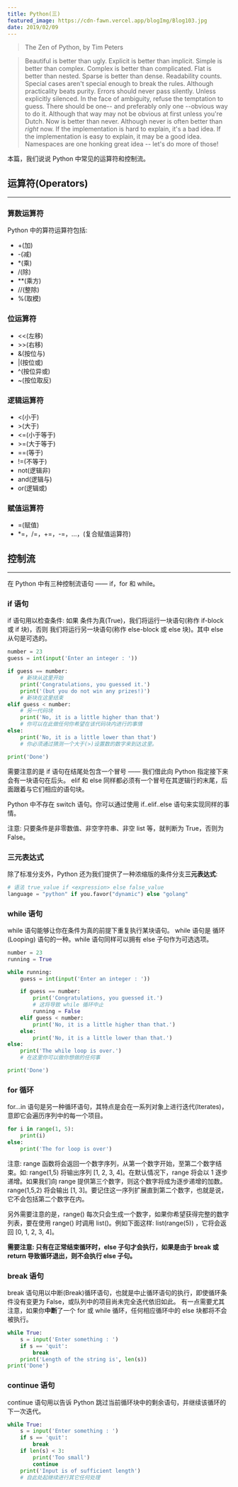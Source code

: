 ```yaml
---
title: Python(三)
featured_image: https://cdn-fawn.vercel.app/blogImg/Blog103.jpg
date: 2019/02/09
---
```


> The Zen of Python, by Tim Peters

> Beautiful is better than ugly.
> Explicit is better than implicit.
> Simple is better than complex.
> Complex is better than complicated.
> Flat is better than nested.
> Sparse is better than dense.
> Readability counts.
> Special cases aren't special enough to break the rules.
> Although practicality beats purity.
> Errors should never pass silently.
> Unless explicitly silenced.
> In the face of ambiguity, refuse the temptation to guess.
> There should be one-- and preferably only one --obvious way to do it.
> Although that way may not be obvious at first unless you're Dutch.
> Now is better than never.
> Although never is often better than *right* now.
> If the implementation is hard to explain, it's a bad idea.
> If the implementation is easy to explain, it may be a good idea.
> Namespaces are one honking great idea -- let's do more of those!

本篇，我们说说 Python 中常见的运算符和控制流。

## 运算符(Operators)
***  
### 算数运算符
Python 中的算符运算符包括: 
- +(加)
- -(减)
- \*(乘)
- /(除)
- \*\*(乘方)
- //(整除)
- %(取模)

### 位运算符
- &lt;&lt;(左移)
- &gt;&gt;(右移)
- &(按位与)
- |(按位或)
- ^(按位异或)
- ~(按位取反)

### 逻辑运算符
- &lt;(小于)
- &gt;(大于)
- &lt;=(小于等于)
- &gt;=(大于等于)
- \==(等于)
- !=(不等于)
- not(逻辑非)
- and(逻辑与)
- or(逻辑或)

### 赋值运算符
- =(赋值)
- \*=，/=，+=，-=，...，(复合赋值运算符)

## 控制流
***  
在 Python 中有三种控制流语句 —— if，for 和 while。
### if 语句
if 语句用以检查条件: 如果 条件为真(True)，我们将运行一块语句(称作 if-block 或 if 块)，否则 我们将运行另一块语句(称作 else-block 或 else 块)。其中 else 从句是可选的。
``` python
number = 23
guess = int(input('Enter an integer : '))

if guess == number:
    # 新块从这里开始
    print('Congratulations, you guessed it.')
    print('(but you do not win any prizes!)')
    # 新块在这里结束
elif guess < number:
    # 另一代码块
    print('No, it is a little higher than that')
    # 你可以在此做任何你希望在该代码块内进行的事情
else:
    print('No, it is a little lower than that')
    # 你必须通过猜测一个大于(>)设置数的数字来到达这里。

print('Done')
```

需要注意的是 if 语句在结尾处包含一个冒号 —— 我们借此向 Python 指定接下来会有一块语句在后头。
elif 和 else 同样都必须有一个冒号在其逻辑行的末尾，后面跟着与它们相应的语句块。

Python 中不存在 switch 语句。你可以通过使用 if..elif..else 语句来实现同样的事情。

注意: 只要条件是非零数值、非空字符串、非空 list 等，就判断为 True，否则为 False。

### 三元表达式
除了标准分支外，Python 还为我们提供了一种浓缩版的条件分支**三元表达式**: 
``` python
# 语法 true_value if <expression> else false_value 
language = "python" if you.favor("dynamic") else "golang"
```

### while 语句
while 语句能够让你在条件为真的前提下重复执行某块语句。 while 语句是 循环(Looping) 语句的一种。while 语句同样可以拥有 else 子句作为可选选项。
``` python
number = 23
running = True

while running:
    guess = int(input('Enter an integer : '))

    if guess == number:
        print('Congratulations, you guessed it.')
        # 这将导致 while 循环中止
        running = False
    elif guess < number:
        print('No, it is a little higher than that.')
    else:
        print('No, it is a little lower than that.')
else:
    print('The while loop is over.')
    # 在这里你可以做你想做的任何事

print('Done')
```

### for 循环
for...in 语句是另一种循环语句，其特点是会在一系列对象上进行迭代(Iterates)，意即它会遍历序列中的每一个项目。
``` python
for i in range(1, 5):
    print(i)
else:
    print('The for loop is over')
```
注意: range 函数将会返回一个数字序列，从第一个数字开始，至第二个数字结束。如: range(1,5) 将输出序列 \[1, 2, 3, 4\]。在默认情况下，range 将会以 1 逐步递增。如果我们向 range 提供第三个数字，则这个数字将成为逐步递增的加数。range(1,5,2) 将会输出 \[1, 3\]。要记住这一序列扩展直到第二个数字，也就是说，它不会包括第二个数字在内。

另外需要注意的是，range() 每次只会生成一个数字，如果你希望获得完整的数字列表，要在使用 range() 时调用 list()。例如下面这样: list(range(5)) ，它将会返回 \[0, 1, 2, 3, 4\]。

**需要注意: 只有在正常结束循环时，else 子句才会执行，如果是由于 break 或 return 导致循环退出，则不会执行 else 子句。**

### break 语句
break 语句用以中断(Break)循环语句，也就是中止循环语句的执行，即使循环条件没有变更为 False，或队列中的项目尚未完全迭代依旧如此。
有一点需要尤其注意，如果你**中断**了一个 for 或 while 循环，任何相应循环中的 else 块都将不会被执行。
``` python
while True:
    s = input('Enter something : ')
    if s == 'quit':
        break
    print('Length of the string is', len(s))
print('Done')
```

### continue 语句
continue 语句用以告诉 Python 跳过当前循环块中的剩余语句，并继续该循环的下一次迭代。
``` python
while True:
    s = input('Enter something : ')
    if s == 'quit':
        break
    if len(s) < 3:
        print('Too small')
        continue
    print('Input is of sufficient length')
    # 自此处起继续进行其它任何处理
```